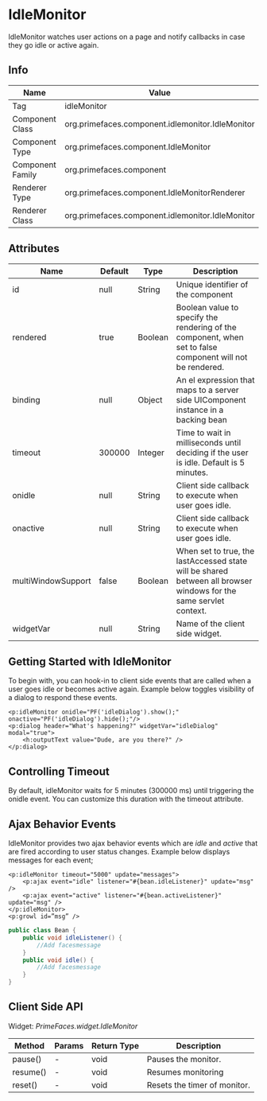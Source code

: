 # IdleMonitor

IdleMonitor watches user actions on a page and notify callbacks in case they go idle or active again.

## Info

| Name | Value |
| - | - |
| Tag | idleMonitor
| Component Class | org.primefaces.component.idlemonitor.IdleMonitor
| Component Type | org.primefaces.component.IdleMonitor
| Component Family | org.primefaces.component |
| Renderer Type | org.primefaces.component.IdleMonitorRenderer
| Renderer Class | org.primefaces.component.idlemonitor.IdleMonitor

## Attributes

| Name | Default | Type | Description | 
| --- | --- | --- | --- |
id | null | String | Unique identifier of the component
rendered | true | Boolean | Boolean value to specify the rendering of the component, when set to false component will not be rendered.
binding | null | Object | An el expression that maps to a server side UIComponent instance in a backing bean
timeout | 300000 | Integer | Time to wait in milliseconds until deciding if the user is idle. Default is 5 minutes.
onidle | null | String | Client side callback to execute when user goes idle.
onactive | null | String | Client side callback to execute when user goes idle.
multiWindowSupport | false | Boolean | When set to true, the lastAccessed state will be shared between all browser windows for the same servlet context.
widgetVar | null | String | Name of the client side widget.

## Getting Started with IdleMonitor
To begin with, you can hook-in to client side events that are called when a user goes idle or
becomes active again. Example below toggles visibility of a dialog to respond these events.


```xhtml
<p:idleMonitor onidle="PF('idleDialog').show();" onactive="PF('idleDialog').hide();"/>
<p:dialog header="What's happening?" widgetVar="idleDialog" modal="true">
    <h:outputText value="Dude, are you there?" />
</p:dialog>
```
## Controlling Timeout
By default, idleMonitor waits for 5 minutes (300000 ms) until triggering the onidle event. You can
customize this duration with the timeout attribute.

## Ajax Behavior Events
IdleMonitor provides two ajax behavior events which are _idle_ and _active_ that are fired according to
user status changes. Example below displays messages for each event;

```xhtml
<p:idleMonitor timeout="5000" update="messages">
    <p:ajax event="idle" listener="#{bean.idleListener}" update="msg" />
    <p:ajax event="active" listener="#{bean.activeListener}" update="msg" />
</p:idleMonitor>
<p:growl id=”msg” />
```
```java
public class Bean {
    public void idleListener() {
        //Add facesmessage
    }
    public void idle() {
        //Add facesmessage
    }
}
```
## Client Side API
Widget: _PrimeFaces.widget.IdleMonitor_

| Method | Params | Return Type | Description | 
| --- | --- | --- | --- | 
pause() | - | void | Pauses the monitor.
resume() | - | void | Resumes monitoring
reset() | - | void | Resets the timer of monitor.
